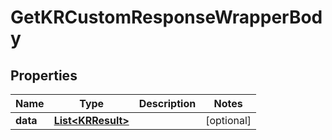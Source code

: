 

# GetKRCustomResponseWrapperBody


## Properties

Name | Type | Description | Notes
------------ | ------------- | ------------- | -------------
**data** | [**List&lt;KRResult&gt;**](KRResult.md) |  |  [optional]



